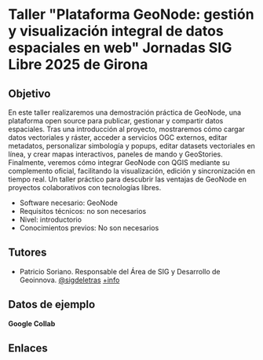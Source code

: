 # Taller "Plataforma GeoNode: gestión y visualización integral de datos espaciales en web" Jornadas SIG Libre 2025 de Girona

## Objetivo

En este taller realizaremos una demostración práctica de GeoNode, una plataforma open source para publicar, gestionar y compartir datos espaciales. Tras una introducción al proyecto, mostraremos cómo cargar datos vectoriales y ráster, acceder a servicios OGC externos, editar metadatos, personalizar simbología y popups, editar datasets vectoriales en línea, y crear mapas interactivos, paneles de mando y GeoStories. Finalmente, veremos cómo integrar GeoNode con QGIS mediante su complemento oficial, facilitando la visualización, edición y sincronización en tiempo real. Un taller práctico para descubrir las ventajas de GeoNode en proyectos colaborativos con tecnologías libres.

- Software necesario: GeoNode
- Requisitos técnicos: no son necesarios
- Nivel: introductorio
- Conocimientos previos: No son necesarios

## Tutores
- Patricio Soriano. Responsable del Área de SIG y Desarrollo de Geoinnova. [@sigdeletras](https://x.com/sigdeletras)
 [+info](https://geoinnova.org/perfil/patricio-soriano-castro/)

## Datos de ejemplo

**Google Collab**


##  Enlaces


